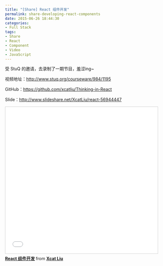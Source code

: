 ```yaml
---
title: "[Share] React 组件开发"
permalink: share-developing-react-components
date: 2015-06-26 18:44:30
categories:
- Full Stack
tags:
- Share
- React
- Component
- Video
- JavaScript
---
```


受 StuQ 的邀请，去录制了一期节目，羞涩ing~

视频地址：http://www.stuq.org/courseware/984/1195

GitHub：https://github.com/xcatliu/Thinking-in-React

Slide：http://www.slideshare.net/XcatLiu/react-56944447

<iframe src="//www.slideshare.net/slideshow/embed_code/key/mM7pbEcOvuGEoe" width="595" height="485" frameborder="0" marginwidth="0" marginheight="0" scrolling="no" style="border:1px solid #CCC; border-width:1px; margin-bottom:5px; max-width: 100%;" allowfullscreen> </iframe> <div style="margin-bottom:5px"> <strong> <a href="//www.slideshare.net/XcatLiu/react-56944447" title="React 组件开发" target="_blank">React 组件开发</a> </strong> from <strong><a href="//www.slideshare.net/XcatLiu" target="_blank">Xcat Liu</a></strong> </div>
